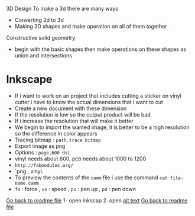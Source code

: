  3D Design
To make a 3d there are many ways
- Converting 2d to 3d
- Making 3D shapes and make operation on all of them together

Constructive solid geometry
- begin with the basic shapes then make operations on these shapes as union and intersections

# Inkscape

- If i want to work on an project that includes cutting a sticker on vinyl cutter i have to know the actual dimensions that i want to cut
- Create a new document with these dimension
- If the resolution is low so the output product will be bad
- If i increase the resolution that will make it better
- We begin to import the wanted image, it is better to be a high resolution so the difference in color appears
- Tracing bitmap : `path.trace bitmap`
- Export image as png
- Options : `page,600 dsi`
- vinyl needs about 600, pcb needs about 1000 to 1200
- `http://fabmodules.org/`
- `png , vinyl.
- To preview the contents of the `camm` file i use the command `cat file-name.camm`
- `fs` : force , `vs` : speed , `pu` : pen up , `pd` : pen down

[Go back to readme file](/readme.md)
1- open inkscap
2. open  [alt text](photo/sho1.png)
[Go back to readme file](/readme.md)